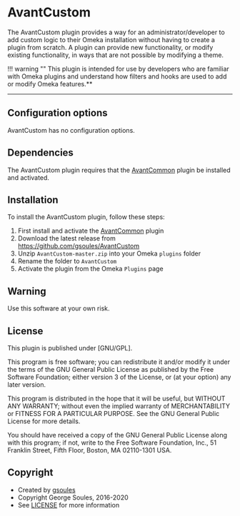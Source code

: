 # AvantCustom

The AvantCustom plugin provides a way for an administrator/developer to add custom logic to their Omeka installation
without having to create a plugin from scratch. A plugin can provide new functionality, or modify existing functionality,
in ways that are not possible by modifying a theme.

!!! warning ""
    This plugin is intended for use by developers who are familiar with Omeka plugins and understand how filters and hooks are used to add or modify Omeka features.**

---

## Configuration options

AvantCustom has no configuration options.

## Dependencies
The AvantCustom plugin requires that the [AvantCommon] plugin be installed and activated.

## Installation

To install the AvantCustom plugin, follow these steps:

1. First install and activate the [AvantCommon] plugin
1. Download the latest release from <https://github.com/gsoules/AvantCustom>
1. Unzip `AvantCustom-master.zip` into your Omeka `plugins` folder
1. Rename the folder to `AvantCustom`
1. Activate the plugin from the Omeka `Plugins` page

## Warning

Use this software at your own risk.

##  License

This plugin is published under [GNU/GPL].

This program is free software; you can redistribute it and/or modify it under
the terms of the GNU General Public License as published by the Free Software
Foundation; either version 3 of the License, or (at your option) any later
version.

This program is distributed in the hope that it will be useful, but WITHOUT
ANY WARRANTY; without even the implied warranty of MERCHANTABILITY or FITNESS
FOR A PARTICULAR PURPOSE. See the GNU General Public License for more
details.

You should have received a copy of the GNU General Public License along with
this program; if not, write to the Free Software Foundation, Inc.,
51 Franklin Street, Fifth Floor, Boston, MA 02110-1301 USA.

Copyright
---------

-   Created by [gsoules](https://github.com/gsoules)
-   Copyright George Soules, 2016-2020
-   See [LICENSE](https://github.com/gsoules/AvantCustom/blob/master/LICENSE) for more information


[AvantAdmin]:         avantadmin.md
[AvantCommon]:        avantcommon.md
[AvantCustom]:        avantcustom.md
[AvantDPLA]:          avantdpla.md
[AvantElements]:      avantelements.md
[AvantRelationships]: avantrelationships.md
[AvantSearch]:        avantsearch.md
[AvantS3]:            avants3.md
[AvantZoom]:          avantzoom.md